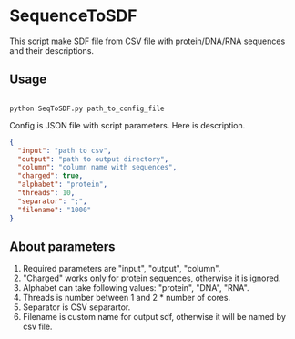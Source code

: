 # SequenceToSDF

This script make SDF file from CSV file with protein/DNA/RNA sequences and their descriptions.

## Usage

<code>
python SeqToSDF.py path_to_config_file
</code>

Config is JSON file with script parameters. Here is description.

```json
{
  "input": "path to csv", 
  "output": "path to output directory", 
  "column": "column name with sequences",
  "charged": true, 
  "alphabet": "protein", 
  "threads": 10, 
  "separator": ";", 
  "filename": "1000" 
}
```

## About parameters

1. Required parameters are "input", "output", "column".
2. "Charged" works only  for protein sequences, otherwise it is ignored.
3. Alphabet can take following values: "protein", "DNA", "RNA".
4. Threads is number between 1 and 2 * number of cores.
5. Separator is CSV separartor. 
6. Filename is custom name for output sdf, otherwise it will be named by csv file.